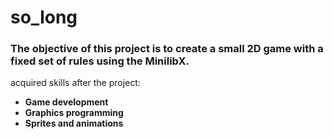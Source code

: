 # so_long

### The objective of this project is to create a small 2D game with a fixed set of rules using the MinilibX.

acquired skills after the project:
- **Game development**
- **Graphics programming**
- **Sprites and animations**
